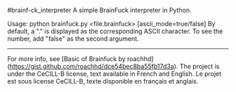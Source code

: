 #brainf-ck_interpreter
A simple BrainFuck interpreter in Python.

Usage: python brainfuck.py <file.brainfuck> [ascii_mode=true/false]
By default, a "." is displayed as the corresponding ASCII character. To see the number, add "false" as the second argument.

___
For more info, see [Basic of Brainfuck by roachhd] (https://gist.github.com/roachhd/dce54bec8ba55fb17d3a).
The project is under the CeCILL-B license, text available in French and English.
Le projet est sous license CeCILL-B, texte disponible en français et anglais.
